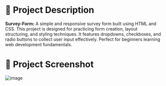 # 📃 Project Description
**Survey-Form:** A simple and responsive survey form built using HTML and CSS. This project is designed for practicing form creation, layout structuring, and styling techniques. It features dropdowns, checkboxes, and radio buttons to collect user input effectively. Perfect for beginners learning web development fundamentals.

# 📸 Project Screenshot

![image](https://github.com/user-attachments/assets/0744f98b-0fac-42a3-8ae5-8188709eddc5)

